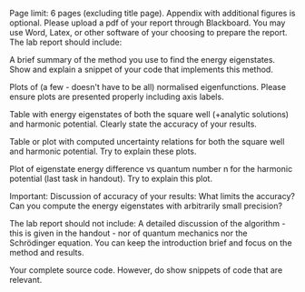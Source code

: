 Page limit: 6 pages (excluding title page). Appendix with additional figures is optional.
Please upload a pdf of your report through Blackboard. You may use Word, Latex, or other software of your choosing to prepare the report.
The lab report should include:

A brief summary of the method you use to find the energy eigenstates. Show and explain a snippet of your code that implements this method.

Plots of (a few - doesn't have to be all) normalised eigenfunctions. Please ensure plots are presented properly including axis labels.

Table with energy eigenstates of both the square well (+analytic solutions) and harmonic potential. Clearly state the accuracy of your results.

Table or plot with computed uncertainty relations for both the square well and harmonic potential. Try to explain these plots.

Plot of eigenstate energy difference vs quantum number n for the harmonic potential (last task in handout). Try to explain this plot.

Important: Discussion of accuracy of your results: What limits the accuracy? Can you compute the energy eigenstates with arbitrarily small precision? 

The lab report should not include:
A detailed discussion of the algorithm - this is given in the handout - nor of quantum mechanics nor the Schrödinger equation. You can keep the introduction brief and focus on the method and results.

Your complete source code. However, do show snippets of code that are relevant.

